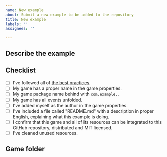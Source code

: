 ```yaml
---
name: New example
about: Submit a new example to be added to the repository
title: New example
labels: ''
assignees: ''

---
```

<!--
**⚠️ Please edit and complete this before submitting your game:**
-->

## Describe the example

<!--
A clear and concise description of what the example is, how useful it is.
-->

## Checklist

- [ ] I've followed all of [the best practices](http://wiki.compilgames.net/doku.php/gdevelop5/community/guide-for-submitting-an-example).
- [ ] My game has a proper name in the game properties. 
- [ ] My game package name behind with `com.example.`.
- [ ] My game has all events unfolded.
- [ ] I've added myself as the author in the game properties.
- [ ] I've included a file called "README.md" with a description in proper English, explaining what this example is doing.
- [ ] I confirm that this game and all of its resources can be integrated to this GitHub repository, distributed and MIT licensed.
- [ ] I've cleaned unused resources.

## Game folder

<!--
Finally, attach a zip file containing your game and all its resources (images, sounds, etc...)

You also may have to create an account on GitHub before posting.
If your game is high quality and useful, it will be added to the list of GDevelop community examples.
When you're ready, remove this last paragraph and click on "Submit new issue". Thanks 🙌
-->

